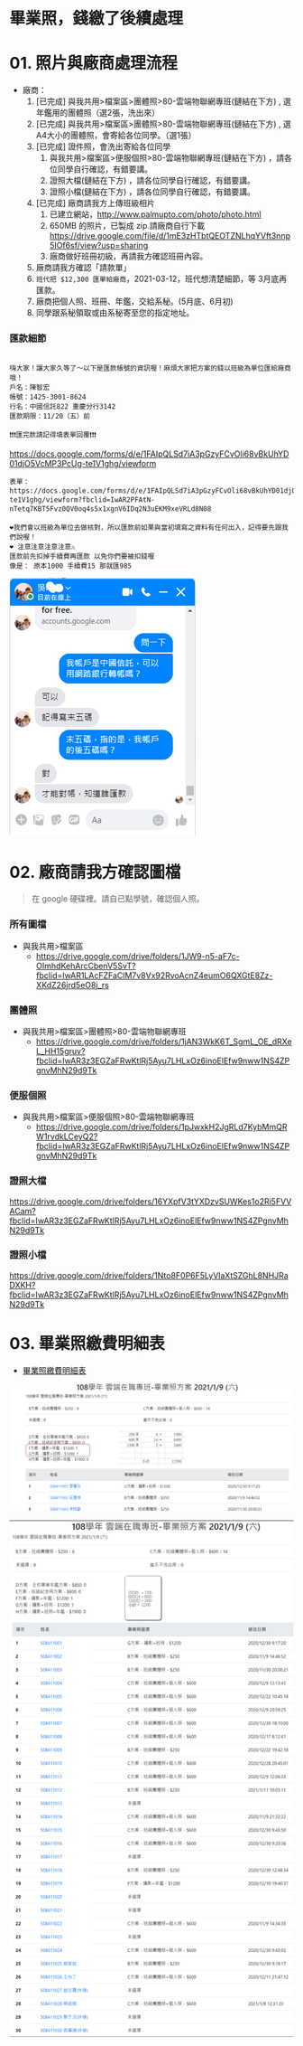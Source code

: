 # 畢業照，錢繳了後續處理

# 01. 照片與廠商處理流程

- 廠商：
  1. [已完成] 與我共用>檔案區>團體照>80-雲端物聯網專班(鏈結在下方) , 選年鑑用的團體照（選2張，洗出來）
  2. [已完成] 與我共用>檔案區>團體照>80-雲端物聯網專班(鏈結在下方) , 選A4大小的團體照，會寄給各位同學。（選1張）
  3. [已完成] 證件照，會洗出寄給各位同學
     1. 與我共用>檔案區>便服個照>80-雲端物聯網專班(鏈結在下方) ，請各位同學自行確認，有錯要講。
     2. 證照大檔(鏈結在下方) ，請各位同學自行確認，有錯要講。
     3. 證照小檔(鏈結在下方) ，請各位同學自行確認，有錯要講。
  4. [已完成] 廠商請我方上傳班級相片
     1. 已建立網站，http://www.palmupto.com/photo/photo.html
     2. 650MB 的照片，已製成 zip.請廠商自行下載 https://drive.google.com/file/d/1mE3zHTbtQEOTZNLhqYVft3nnp5IOf6sf/view?usp=sharing
     3. 廠商做好班冊初級，再請我方確認班冊內容。
  5. 廠商請我方確認「請款單」
  6. `班代把 $12,300 匯單給廠商`，2021-03-12，班代想清楚細節，等 3月底再匯款。
  7. 廠商把個人照、班冊、年鑑，交給系秘。(5月底、6月初)
  8. 同學跟系秘領取或由系秘寄至您的指定地址。
 
### 匯款細節

```

嗨大家！讓大家久等了～以下是匯款帳號的資訊喔！麻煩大家把方案的錢以班級為單位匯給廠商哦！
戶名：陳智宏
帳號：1425-3001-8624
行名：中國信託822 重慶分行3142
匯款期限：11/20（五）前

❗️❗️❗️匯完款請記得填表單回覆❗️❗️❗️

```
https://docs.google.com/forms/d/e/1FAIpQLSd7iA3pGzyFCvOli68vBkUhYD01djO5VcMP3PcUg-te1V1ghg/viewform

```
表單：https://docs.google.com/forms/d/e/1FAIpQLSd7iA3pGzyFCvOli68vBkUhYD01djO5VcMP3PcUg-te1V1ghg/viewform?fbclid=IwAR2PFAtN-nTetq7KBT5Fvz0QV0oq4s5x1xgnV6IDq2N3uEKM9xeVRLd8N08

❤️我們會以班級為單位去做核對，所以匯款前如果與當初填寫之資料有任何出入，記得要先跟我們說喔！
❤️ 注意注意注意注意⚠️
匯款前先扣掉手續費再匯款 以免你們要被扣錢喔
像是： 原本1000 手續費15 那就匯985

```

![](14.jpg)


# 02. 廠商請我方確認圖檔

> 在 google 硬碟裡。請自已點學號，確認個人照。


### 所有圖檔

- 與我共用>檔案區
  - https://drive.google.com/drive/folders/1JW9-n5-aF7c-OImhdKehArcCbenV5SvT?fbclid=IwAR1LAcFZFaClM7v8Vx92RvoAcnZ4eumO6QXGtE8Zz-XKdZ26jrd5eO8j_rs

### 團體照
- 與我共用>檔案區>團體照>80-雲端物聯網專班
  - https://drive.google.com/drive/folders/1jAN3WkK6T_SgmL_OE_dRXeL_HH15gruv?fbclid=IwAR3z3EGZaFRwKtlRj5Ayu7LHLxOz6inoElEfw9nww1NS4ZPgnvMhN29d9Tk

### 便服個照
- 與我共用>檔案區>便服個照>80-雲端物聯網專班
  - https://drive.google.com/drive/folders/1pJwxkH2JgRLd7KybMmQRW1rvdkLCeyQ2?fbclid=IwAR3z3EGZaFRwKtlRj5Ayu7LHLxOz6inoElEfw9nww1NS4ZPgnvMhN29d9Tk

### 證照大檔

https://drive.google.com/drive/folders/16YXpfV3tYXDzvSUWKes1o2Ri5FVVACam?fbclid=IwAR3z3EGZaFRwKtlRj5Ayu7LHLxOz6inoElEfw9nww1NS4ZPgnvMhN29d9Tk

### 證照小檔

https://drive.google.com/drive/folders/1Nto8F0P6F5LyVlaXtSZGhL8NHJRaDXKH?fbclid=IwAR3z3EGZaFRwKtlRj5Ayu7LHLxOz6inoElEfw9nww1NS4ZPgnvMhN29d9Tk




# 03. 畢業照繳費明細表

- [畢業照繳費明細表](http://123.57.20.183/serp/yu/stuEvent/s/photo_list.asp?eventid=16)

![](12.jpg)

![](13.jpg)

